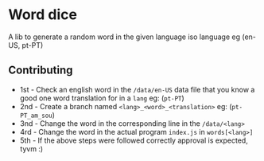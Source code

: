 # Word dice

A lib to generate a random word in the given language iso language eg (en-US, pt-PT)

## Contributing

* 1st - Check an english word in the `/data/en-US` data file that you know a good one word translation for in a `lang` eg: (`pt-PT`)
* 2nd - Create a branch named `<lang>_<word>_<translation>` eg: (`pt-PT_am_sou`)
* 3nd - Change the word in the corresponding line in the `/data/<lang>`
* 4rd - Change the word in the actual program `index.js` in `words[<lang>]`
* 5th - If the above steps were followed correctly approval is expected, tyvm :)
